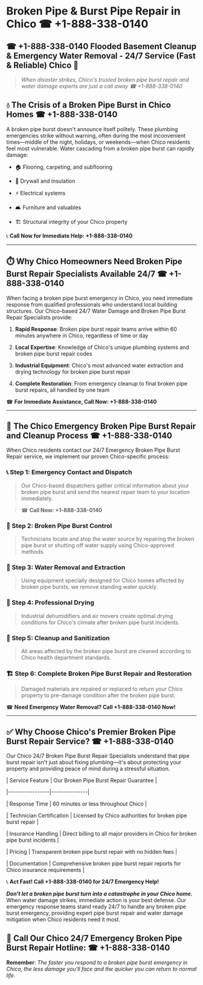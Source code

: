 # Broken Pipe & Burst Pipe Repair in Chico ☎ +1-888-338-0140  
## ☎ +1-888-338-0140 Flooded Basement Cleanup & Emergency Water Removal - 24/7 Service (Fast & Reliable) Chico 🚨  

> *When disaster strikes, Chico's trusted broken pipe burst repair and water damage experts are just a call away ☎ +1-888-338-0140*  

## 💧 The Crisis of a Broken Pipe Burst in Chico Homes ☎ +1-888-338-0140  

A broken pipe burst doesn't announce itself politely. These plumbing emergencies strike without warning, often during the most inconvenient times—middle of the night, holidays, or weekends—when Chico residents feel most vulnerable. Water cascading from a broken pipe burst can rapidly damage:  

* 🏠 Flooring, carpeting, and subflooring  
* 🧱 Drywall and insulation  
* ⚡ Electrical systems  
* 🛋️ Furniture and valuables  
* 🏗️ Structural integrity of your Chico property  

📞 **Call Now for Immediate Help: +1-888-338-0140**  

---  

## ⏱️ Why Chico Homeowners Need Broken Pipe Burst Repair Specialists Available 24/7 ☎ +1-888-338-0140  

When facing a broken pipe burst emergency in Chico, you need immediate response from qualified professionals who understand local building structures. Our Chico-based 24/7 Water Damage and Broken Pipe Burst Repair Specialists provide:  

1. **Rapid Response**: Broken pipe burst repair teams arrive within 60 minutes anywhere in Chico, regardless of time or day  
2. **Local Expertise**: Knowledge of Chico's unique plumbing systems and broken pipe burst repair codes  
3. **Industrial Equipment**: Chico's most advanced water extraction and drying technology for broken pipe burst repair  
4. **Complete Restoration**: From emergency cleanup to final broken pipe burst repairs, all handled by one team  

☎ **For Immediate Assistance, Call Now: +1-888-338-0140**  

---  

## 🔧 The Chico Emergency Broken Pipe Burst Repair and Cleanup Process ☎ +1-888-338-0140  

When Chico residents contact our 24/7 Emergency Broken Pipe Burst Repair service, we implement our proven Chico-specific process:  

### 📞 Step 1: Emergency Contact and Dispatch  
> Our Chico-based dispatchers gather critical information about your broken pipe burst and send the nearest repair team to your location immediately.  
> ☎ **Call Now: +1-888-338-0140**  

### 🚿 Step 2: Broken Pipe Burst Control  
> Technicians locate and stop the water source by repairing the broken pipe burst or shutting off water supply using Chico-approved methods.  

### 🌊 Step 3: Water Removal and Extraction  
> Using equipment specially designed for Chico homes affected by broken pipe bursts, we remove standing water quickly.  

### 💨 Step 4: Professional Drying  
> Industrial dehumidifiers and air movers create optimal drying conditions for Chico's climate after broken pipe burst incidents.  

### 🧼 Step 5: Cleanup and Sanitization  
> All areas affected by the broken pipe burst are cleaned according to Chico health department standards.  

### 🏗️ Step 6: Complete Broken Pipe Burst Repair and Restoration  
> Damaged materials are repaired or replaced to return your Chico property to pre-damage condition after the broken pipe burst.  

☎ **Need Emergency Water Removal? Call +1-888-338-0140 Now!**  

---  

## ✅ Why Choose Chico's Premier Broken Pipe Burst Repair Service? ☎ +1-888-338-0140  

Our Chico 24/7 Broken Pipe Burst Repair Specialists understand that pipe burst repair isn't just about fixing plumbing—it's about protecting your property and providing peace of mind during a stressful situation.  

| Service Feature | Our Broken Pipe Burst Repair Guarantee |  
|-----------------|---------------|  
| Response Time | 60 minutes or less throughout Chico |  
| Technician Certification | Licensed by Chico authorities for broken pipe burst repair |  
| Insurance Handling | Direct billing to all major providers in Chico for broken pipe burst incidents |  
| Pricing | Transparent broken pipe burst repair with no hidden fees |  
| Documentation | Comprehensive broken pipe burst repair reports for Chico insurance requirements |  

📞 **Act Fast! Call +1-888-338-0140 for 24/7 Emergency Help!**  

***Don't let a broken pipe burst turn into a catastrophe in your Chico home.*** When water damage strikes, immediate action is your best defense. Our emergency response teams stand ready 24/7 to handle any broken pipe burst emergency, providing expert pipe burst repair and water damage mitigation when Chico residents need it most.  

## 📱 Call Our Chico 24/7 Emergency Broken Pipe Burst Repair Hotline: ☎ +1-888-338-0140  

**Remember**: *The faster you respond to a broken pipe burst emergency in Chico, the less damage you'll face and the quicker you can return to normal life.*